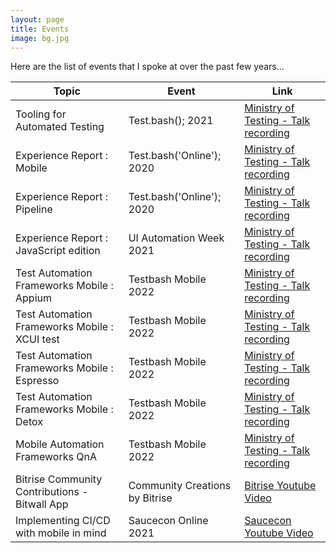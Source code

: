 ```yaml
---
layout: page
title: Events
image: bg.jpg
---
```


Here are the list of events that I spoke at over the past few years...

| Topic                                         | Event                          | Link                                                                                                                                                                |
|-----------------------------------------------|--------------------------------|---------------------------------------------------------------------------------------------------------------------------------------------------------------------|
| Tooling for Automated Testing                 | Test.bash(); 2021              | [Ministry of Testing - Talk recording](https://www.ministryoftesting.com/dojo/series/test-bash-2021/lessons/tooling-for-automated-testing-with-jaswanth-manigundan) |
| Experience Report : Mobile                    | Test.bash('Online'); 2020      | [Ministry of Testing - Talk recording](https://www.ministryoftesting.com/dojo/lessons/experience-report-mobile-jaswanth-manigundan?s_id=13043259)                   |
| Experience Report : Pipeline                  | Test.bash('Online'); 2020      | [Ministry of Testing - Talk recording](https://www.ministryoftesting.com/dojo/lessons/experience-report-pipeline-jaswanth-manigundan?s_id=13043259)                |
| Experience Report : JavaScript edition        | UI Automation Week 2021        | [Ministry of Testing - Talk recording](https://www.ministryoftesting.com/dojo/lessons/experience-reports-javascript-edition?s_id=13043259)                          |
| Test Automation Frameworks Mobile : Appium    | Testbash Mobile 2022           | [Ministry of Testing - Talk recording](https://www.ministryoftesting.com/dojo/lessons/test-automation-frameworks-for-mobile-appium-ios-and-android?s_id=13043259)   |
| Test Automation Frameworks Mobile : XCUI test | Testbash Mobile 2022           | [Ministry of Testing - Talk recording](https://www.ministryoftesting.com/dojo/lessons/test-automation-frameworks-for-mobile-xcui-test-ios?s_id=13043259)            |
| Test Automation Frameworks Mobile : Espresso  | Testbash Mobile 2022           | [Ministry of Testing - Talk recording](https://www.ministryoftesting.com/dojo/lessons/test-automation-frameworks-for-mobile-espresso-android?s_id=13043259)         |
| Test Automation Frameworks Mobile : Detox     | Testbash Mobile 2022           | [Ministry of Testing - Talk recording](https://www.ministryoftesting.com/dojo/lessons/test-automation-frameworks-for-mobile-detox-react-native?s_id=13043259)       |
| Mobile Automation Frameworks QnA              | Testbash Mobile 2022           | [Ministry of Testing - Talk recording](https://www.ministryoftesting.com/dojo/lessons/mobile-automation-frameworks-qna-with-jaswanth-manigundan?s_id=13043259)      |
| Bitrise Community Contributions - Bitwall App | Community Creations by Bitrise | [Bitrise Youtube Video](https://www.youtube.com/watch?v=Ca2PSPK1hXs&ab_channel=Bitrise)                                                                             |
| Implementing CI/CD with mobile in mind        | Saucecon Online 2021           | [Saucecon Youtube Video](https://www.youtube.com/watch?v=honf6nVlVRM&ab_channel=SauceLabs)                                                                          |